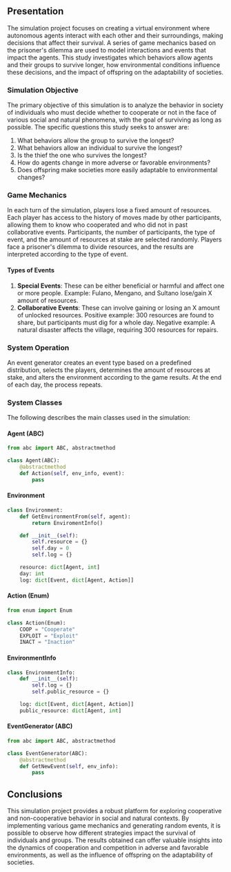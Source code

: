 ## Presentation

The simulation project focuses on creating a virtual environment where autonomous agents interact with each other and their surroundings, making decisions that affect their survival. A series of game mechanics based on the prisoner's dilemma are used to model interactions and events that impact the agents. This study investigates which behaviors allow agents and their groups to survive longer, how environmental conditions influence these decisions, and the impact of offspring on the adaptability of societies.

### Simulation Objective

The primary objective of this simulation is to analyze the behavior in society of individuals who must decide whether to cooperate or not in the face of various social and natural phenomena, with the goal of surviving as long as possible. The specific questions this study seeks to answer are:

1. What behaviors allow the group to survive the longest?
2. What behaviors allow an individual to survive the longest?
3. Is the thief the one who survives the longest?
4. How do agents change in more adverse or favorable environments?
5. Does offspring make societies more easily adaptable to environmental changes?

### Game Mechanics

In each turn of the simulation, players lose a fixed amount of resources. Each player has access to the history of moves made by other participants, allowing them to know who cooperated and who did not in past collaborative events. Participants, the number of participants, the type of event, and the amount of resources at stake are selected randomly. Players face a prisoner's dilemma to divide resources, and the results are interpreted according to the type of event.

#### Types of Events

1. **Special Events**: These can be either beneficial or harmful and affect one or more people. Example: Fulano, Mengano, and Sultano lose/gain X amount of resources.
2. **Collaborative Events**: These can involve gaining or losing an X amount of unlocked resources. Positive example: 300 resources are found to share, but participants must dig for a whole day. Negative example: A natural disaster affects the village, requiring 300 resources for repairs.

### System Operation

An event generator creates an event type based on a predefined distribution, selects the players, determines the amount of resources at stake, and alters the environment according to the game results. At the end of each day, the process repeats.

### System Classes

The following describes the main classes used in the simulation:

#### Agent (ABC)

```python
from abc import ABC, abstractmethod

class Agent(ABC):
    @abstractmethod
    def Action(self, env_info, event):
        pass
```

#### Environment

```python
class Environment:
    def GetEnvironmentFrom(self, agent):
        return EnviromentInfo()

    def __init__(self):
        self.resource = {}
        self.day = 0
        self.log = {}

    resource: dict[Agent, int]
    day: int
    log: dict[Event, dict[Agent, Action]]
```

#### Action (Enum)

```python
from enum import Enum

class Action(Enum):
    COOP = "Cooperate"
    EXPLOIT = "Exploit"
    INACT = "Inaction"
```

#### EnvironmentInfo

```python
class EnvironmentInfo:
    def __init__(self):
        self.log = {}
        self.public_resource = {}

    log: dict[Event, dict[Agent, Action]]
    public_resource: dict[Agent, int]
```

#### EventGenerator (ABC)

```python
from abc import ABC, abstractmethod

class EventGenerator(ABC):
    @abstractmethod
    def GetNewEvent(self, env_info):
        pass
```

## Conclusions

This simulation project provides a robust platform for exploring cooperative and non-cooperative behavior in social and natural contexts. By implementing various game mechanics and generating random events, it is possible to observe how different strategies impact the survival of individuals and groups. The results obtained can offer valuable insights into the dynamics of cooperation and competition in adverse and favorable environments, as well as the influence of offspring on the adaptability of societies.